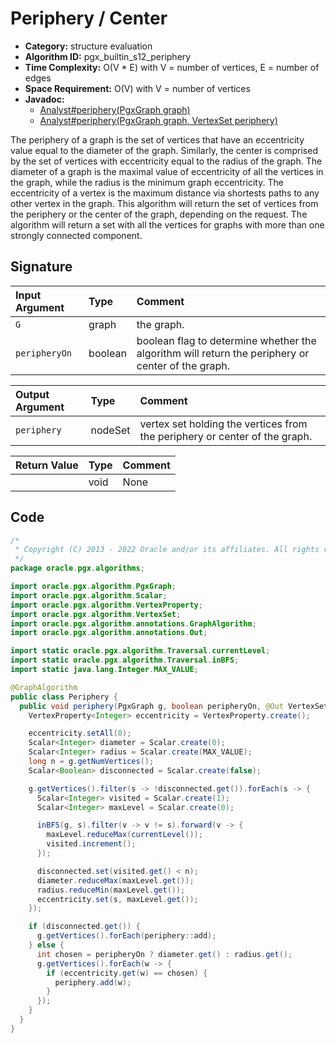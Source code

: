 # Periphery / Center

- **Category:** structure evaluation
- **Algorithm ID:** pgx_builtin_s12_periphery
- **Time Complexity:** O(V * E) with V = number of vertices, E = number of edges
- **Space Requirement:** O(V) with V = number of vertices
- **Javadoc:** 
  - [Analyst#periphery(PgxGraph graph)](https://docs.oracle.com/en/database/oracle/property-graph/22.3/spgjv/oracle/pgx/api/Analyst.html#periphery-oracle.pgx.api.PgxGraph-)
  - [Analyst#periphery(PgxGraph graph, VertexSet<ID> periphery)](https://docs.oracle.com/en/database/oracle/property-graph/22.3/spgjv/oracle/pgx/api/Analyst.html#periphery-oracle.pgx.api.PgxGraph-oracle.pgx.api.VertexSet-)

The periphery of a graph is the set of vertices that have an eccentricity value equal to the diameter of the graph. Similarly, the center is comprised by the set of vertices with eccentricity equal to the radius of the graph. The diameter of a graph is the maximal value of eccentricity of all the vertices in the graph, while the radius is the minimum graph eccentricity. The eccentricity of a vertex is the maximum distance via shortests paths to any other vertex in the graph. This algorithm will return the set of vertices from the periphery or the center of the graph, depending on the request. The algorithm will return a set with all the vertices for graphs with more than one strongly connected component.


## Signature

| Input Argument | Type | Comment |
| :--- | :--- | :--- |
| `G` | graph | the graph. |
| `peripheryOn` | boolean | boolean flag to determine whether the algorithm will return the periphery or center of the graph. |

| Output Argument | Type | Comment |
| :--- | :--- | :--- |
| `periphery` | nodeSet | vertex set holding the vertices from the periphery or center of the graph. |

| Return Value | Type | Comment |
| :--- | :--- | :--- |
| | void | None |

## Code

```java
/*
 * Copyright (C) 2013 - 2022 Oracle and/or its affiliates. All rights reserved.
 */
package oracle.pgx.algorithms;

import oracle.pgx.algorithm.PgxGraph;
import oracle.pgx.algorithm.Scalar;
import oracle.pgx.algorithm.VertexProperty;
import oracle.pgx.algorithm.VertexSet;
import oracle.pgx.algorithm.annotations.GraphAlgorithm;
import oracle.pgx.algorithm.annotations.Out;

import static oracle.pgx.algorithm.Traversal.currentLevel;
import static oracle.pgx.algorithm.Traversal.inBFS;
import static java.lang.Integer.MAX_VALUE;

@GraphAlgorithm
public class Periphery {
  public void periphery(PgxGraph g, boolean peripheryOn, @Out VertexSet periphery) {
    VertexProperty<Integer> eccentricity = VertexProperty.create();

    eccentricity.setAll(0);
    Scalar<Integer> diameter = Scalar.create(0);
    Scalar<Integer> radius = Scalar.create(MAX_VALUE);
    long n = g.getNumVertices();
    Scalar<Boolean> disconnected = Scalar.create(false);

    g.getVertices().filter(s -> !disconnected.get()).forEach(s -> {
      Scalar<Integer> visited = Scalar.create(1);
      Scalar<Integer> maxLevel = Scalar.create(0);

      inBFS(g, s).filter(v -> v != s).forward(v -> {
        maxLevel.reduceMax(currentLevel());
        visited.increment();
      });

      disconnected.set(visited.get() < n);
      diameter.reduceMax(maxLevel.get());
      radius.reduceMin(maxLevel.get());
      eccentricity.set(s, maxLevel.get());
    });

    if (disconnected.get()) {
      g.getVertices().forEach(periphery::add);
    } else {
      int chosen = peripheryOn ? diameter.get() : radius.get();
      g.getVertices().forEach(w -> {
        if (eccentricity.get(w) == chosen) {
          periphery.add(w);
        }
      });
    }
  }
}
```
